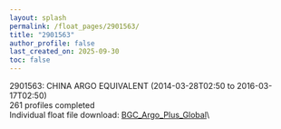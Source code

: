 ```yaml
---
layout: splash
permalink: /float_pages/2901563/
title: "2901563"
author_profile: false
last_created_on: 2025-09-30
toc: false
---
```

 
2901563: CHINA ARGO EQUIVALENT (2014-03-28T02:50 to 2016-03-17T02:50)\
261 profiles completed\
Individual float file download: [BGC_Argo_Plus_Global](https://ftp.soest.hawaii.edu/bgc_argo_plus/Individual_Floats/outliers_removed/2901563_Sprof_processed.nc)\
